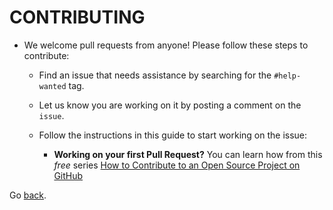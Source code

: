 # CONTRIBUTING

- We welcome pull requests from anyone! Please follow these steps to contribute:

  - Find an issue that needs assistance by searching for the `#help-wanted` tag.
  - Let us know you are working on it by posting a comment on the `issue`.
  - Follow the instructions in this guide to start working on the issue:

    - **Working on your first Pull Request?** You can learn how from this _free_ series [How to Contribute to an Open Source Project on GitHub](https://egghead.io/series/how-to-contribute-to-an-open-source-project-on-github)

Go [back](README.md).
